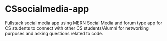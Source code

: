 # CSsocialmedia-app
Fullstack social media app using MERN
Social Media and forum type app for CS students to connect with other CS students/Alumni for networking purposes and asking questions related to code. 
